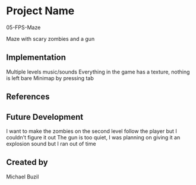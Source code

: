 # Project Name
05-FPS-Maze

Maze with scary zombies and a gun

## Implementation
Multiple levels
music/sounds
Everything in the game has a texture, nothing is left bare
Minimap by pressing tab

## References

## Future Development
I want to make the zombies on the second level follow the player but I couldn't figure it out
The gun is too quiet, I was planning on giving it an explosion sound but I ran out of time
## Created by
Michael Buzil
